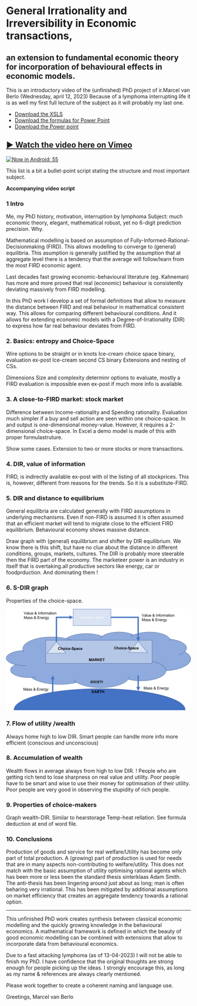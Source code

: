 
# General Irrationality and Irreversibility in Economic transactions, 


## an extension to fundamental economic theory for incorporation of behavioural effects in economic models.

This is an introductory video of the (unfinished) PhD project of ir.Marcel van Berlo (Wednesday, april 12, 2023) Because of a lymphoma interrupting life it is as well my first full lecture of the subject as it will probably my last one.


- [Download the XSLS](https://github.com/arnogregorian/General-Irrationality-and-Irreversibility-in-Economic-transactions-ir.Marcel-van-Berlo/raw/main/Berlo%202022%2009%2006%20Excel%20voor%20Optimality%20of%20stock%20trades%20r10a.xlsx)
- [Download the formulas for Power Point](https://github.com/arnogregorian/General-Irrationality-and-Irreversibility-in-Economic-transactions-ir.Marcel-van-Berlo/raw/main/Berlo%202022%2010%2028%20Formulas%20for%20powerpoint%20r1.docx)
- [Download the Power point](https://github.com/arnogregorian/General-Irrationality-and-Irreversibility-in-Economic-transactions-ir.Marcel-van-Berlo/raw/main/Berlo%202022%2010%2028%20General%20Irreversibility%20and%20Irrationality%20in%20economic%20transactions%20r2.pptx)

## [&#9654; Watch the video here on Vimeo](https://vimeo.com/820422584?share=copy)
[![Now in Android: 55](https://vumbnail.com/820422584.jpg)](https://vimeo.com/820422584?share=copy "Video")

This list is a bit a bullet-point script stating the structure and most important subject.

**Accompanying video script**

### 1 Intro
Me, my PhD history, motivation, interruption by lymphoma
Subject: much economic theory, elegant, mathematical robust, yet no 6-digit prediction precision. Why.

Mathematical modelling is based on assumption of Fully-Informed-Rational-Decisionmaking (FIRD). This allows modelling to converge to (general) equilibria. This asumption is generally justified by the assumption that at aggregate level there is a tendency that the average will follow/learn from the most FIRD economic agent.

Last decades fast growing economic-behavioural literature (eg. Kahneman) has more and more proved that real (economic) behaviour is consistently deviating massively from FIRD modelling.

In this PhD work I develop a set of formal definitions that allow to measure the distance between FIRD and real behaviour in mathematical consistent way. This allows for comparing different behavioural conditions. And it allows for extending economic models with a Degree-of-Irrationality (DIR) to express how far real behaviour deviates from FIRD.

### 2. Basics: entropy and Choice-Space 
Wire options to be straight or in knots
Ice-cream choice space binary, evaluation ex-post
Ice-cream second CS binary 
Extensions and nesting of CSs.

Dimensions
Size and complexity determinr options to evaluate, mostly a FIRD evaluation is impossible even ex-post if much more info is available.


### 3. A close-to-FIRD market: stock market
Difference between Income-rationality and Spending rationality.
Evaluation much simpler if a buy and sell action are seen within one choice-space. In and output is one-dimensional money-value. However, it requires a 2-dimensional choice-space. In Excel a demo model is made of this with proper formulastruture.

Show some cases.
Extension to two or more stocks or more transactions.

### 4. DIR, value of information 
FIRD, is indirectly available ex-post with ol the listing of all stockprices. This is, however, different from reasons for the trends. So it is a substitute-FIRD.


### 5. DIR and distance to equilibrium
General equilibria are calculated generally with FIRD assumptions in underlying mechanisms.
Even if non-FIRD is assumed it is often assumed that an efficient market will tend to migrate close to the efficient FIRD equilibrium. 
Behavioural economy shows massive distance.

Draw graph with (general) equilibrium and shifter by DIR equilibrium. 
We know there is this shift, but have no clue about the distance in different conditions, groups, markets, cultures.
The DIR is probably more steerable then the FIRD part of the economy.
The marketeer power is an industry in itself that is overtaking.all productive sectors like energy, car or foodprduction. And dominating them !

### 6. S-DIR graph
Properties of the choice-space.

![Model of economic transactions](https://raw.githubusercontent.com/arnogregorian/General-Irrationality-and-Irreversibility-in-Economic-transactions-ir.Marcel-van-Berlo/main/model-of-economic-transactions.png)

### 7. Flow of utility /wealth
Always home high to low DIR.
Smart people can handle more info more efficient (conscious and unconscious)

###  8. Accumulation of wealth
Wealth flows in average always from high to low DIR. !
People who are getting rich tend to lose sharpness on real value and utility. Poor people have to be smart and wise to use their money for optimisation of their utility.
Poor people are very good in observing the stupidity of rich people.

### 9. Properties of choice-makers
Graph wealth-DIR.
Similar to hearstorage Temp-heat rellation. See formula deduction at end of word file.

### 10. Conclusions 
Production of goods and service for real welfare/Utility has become only part of total production. A (growing) part of production is used for needs that are in many aspects non-contributing to welfare/utility.
This does not match with the basic assumption of utility optimising rational agents which has been more or less been the standard thesis sinterklaas Adam Smith.
The anti-thesis has been lingering around just about as long; man is often beharing very irrational. This has been mitigated by additional assumptions on market efficiency that creates an aggregate tendency towards a rational option. 

---

This unfinished PhD work creates synthesis between classical economic modelling and the quickly growing knowledge in the behavioural economics. A mathematical framework is defined in which the beauty of good economic modelling can be combined with extensions that allow to incorporate data from behavioural economics.

Due to a fast attacking lymphoma (as of 13-04-2023) I will not be able to finish my PhD. I have confidence that the original thoughts are strong enough for people picking up the ideas. I strongly encourage this, as long as my name & references are always clearly mentioned.

Please work together to create a coherent naming and language use.

Greetings,
Marcel van Berlo